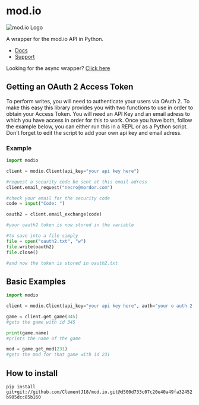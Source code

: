 # mod.io

![mod.io Logo](https://static.mod.io/v1/images/branding/modio-color-dark.png "https://mod.io")

A wrapper for the mod.io API in Python. 
* [Docs](https://clementj18.github.io/mod.io/) 
* [Support](https://discord.gg/Hkq7X7n)

Looking for the async wrapper? [Click here](https://github.com/ClementJ18/mod.io/tree/async)

## Getting an OAuth 2 Access Token
To perform writes, you will need to authenticate your users via OAuth 2. To make this easy this library provides you with two functions to use in order to obtain your Access Token. You will need an API Key and an email adress to which you have access in order for this to work. Once you have both, follow the example below, you can either run this in a REPL or as a Python script. Don't forget to edit the script to add your own api key and email adress.

### Example
```py
import modio

client = modio.Client(api_key="your api key here")

#request a security code be sent at this email adress
client.email_request("necro@mordor.com")

#check your email for the security code
code = input("Code: ")

oauth2 = client.email_exchange(code)

#your oauth2 token is now stored in the variable

#to save into a file simply
file = open("oauth2.txt", "w")
file.write(oauth2)
file.close()

#and now the token is stored in oauth2.txt
```

## Basic Examples
```py
import modio

client = modio.Client(api_key="your api key here", auth="your o auth 2 token here")

game = client.get_game(345)
#gets the game with id 345

print(game.name)
#prints the name of the game

mod = game.get_mod(231)
#gets the mod for that game with id 231

```

## How to install
`pip install git+git://github.com/ClementJ18/mod.io.git@d500d733c07c20e40a49fa32452b905dcc85b160`

